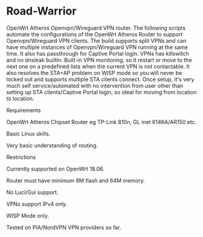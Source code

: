 # Road-Warrior
OpenWrt Atheros Openvpn/Wireguard VPN router.  The following scripts automate the configurations of the OpenWrt Atheros Router to support Openvpn/Wireguard VPN clients.  The build supports split VPNs and can have multiple instances of Openvpn/Wireguard VPN running at the same time.  It also has passthrough for Captive Portal login.  VPNs has killswitch and no dnsleak builtin. Built-in VPN monitoring, so it restart or move to the next one on a predefined lists when the current VPN is not contactable.  It also resolves the STA+AP problem on WISP mode so you will never be locked out and supports multiple STA clients connect. Once setup, it's very much self service/automated with no intervention from user other than setting up STA clients/Captive Portal login, so ideal for moving from location to location.

Requirements

OpenWrt Atheros Chipset Router eg TP-Link 810n, GL inet 6146A/AR150 etc.

Basic Linux skills.

Very basic understanding of routing.

Restrictions

Currently supported on OpenWrt 18.06.

Router must have minimum 8M flash and 64M memory.

No Luci/Gui support.

VPNs support IPv4 only.

WISP Mode only.

Tested on PIA/NordVPN VPN providers so far.
